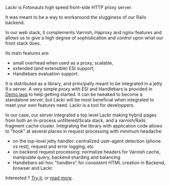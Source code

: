 Lackr is Fotonauts high speed front-side HTTP proxy server.

It was meant to be a way to workaround the slugginess of our Rails backend.

In our web stack, it complements Varnish, Haproxy and nginx features and allows
us to give a high degree of sophistication and control upon what our front stack
does.

Its main features are:
- small overhead when used as a proxy, scalable,
- extended (and extensible) ESI support,
- Handlebars evaluation support.

It is distributed as a library, and principally meant to be integrated in a
jetty 9.x server.
A very simple proxy with ESI and Handlebars is provided in
[Demo.java](/src/main/java/com/fotonauts/lackr/Demo.java) to help getting started. It
can be tweaked to become a standalone server, but Lackr will be most beneficial when
integrated to meet your own features need. Lackr is a tool for developpers.

In our case, our server integrated a top level Lackr making hybrid pages from both
an in-process unfiltered/Scala stack, and a varnish/Rails fragment cache cluster.
Integrating the library with application code allows to "hook" at several places in
request processing with minimum headache:
- on the top-level jetty handler: centralized user-agent detection (phone vs rest),
  request and error logging, etc
- on backend request processing: normalize headers for Varnish cache, manipulate query,
  backend sharding and balancing
- Handlebars ad-hoc "handlers" for consistent HTML creation in Backend, browser and
  Lackr.

Interested ? [Try it](/doc/getting-started.md), or [read more](/doc/history.md).

